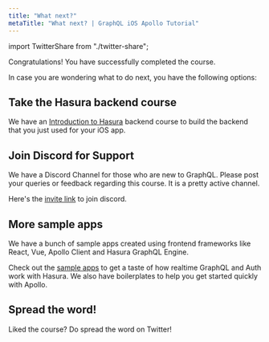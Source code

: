 ```yaml
---
title: "What next?"
metaTitle: "What next? | GraphQL iOS Apollo Tutorial"
---
```


import TwitterShare from "./twitter-share";

Congratulations! You have successfully completed the course.

In case you are wondering what to do next, you have the following options:

## Take the Hasura backend course
We have an [Introduction to Hasura](https://hasura.io/learn/graphql/hasura) backend course to build the backend that you just used for your iOS app.

## Join Discord for Support
We have a Discord Channel for those who are new to GraphQL. Please post your queries or feedback regarding this course. It is a pretty active channel.

Here's the [invite link](https://discordapp.com/invite/vBPpJkS) to join discord.

## More sample apps
We have a bunch of sample apps created using frontend frameworks like React, Vue, Apollo Client and Hasura GraphQL Engine.

Check out the [sample apps](https://hasura.io/sample-apps) to get a taste of how realtime GraphQL and Auth work with Hasura. We also have boilerplates to help you get started quickly with Apollo.

## Spread the word!
Liked the course? 
Do spread the word on Twitter! <TwitterShare platform="iOS" />